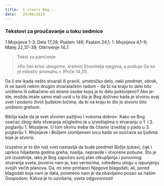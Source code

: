 ```yaml
---
title:  I stvori Bog...
date:   29/06/2019
---
```


### Tekstovi za proučavanje u toku sedmice
1 Mojsijeva 1-3; Dela 17,28; Psalam 148; Psalam 24,1; 1. Mojsijeva 4,1-9; Matej 22,37-39; Otkrivenje 14,7.

><p>Tekst za pamćenje</p>
> »Ko čini krivo ubogome, sramoti Stvoritelja njegova; a poštuje Ga ko je milostiv siromahu.« (Priče 14,31).

Da li ste ikada nešto stvarali ili pravili, umetničko delo, neki predmet, obrok, ili se bavili nekim drugim stvaralačkim radom – da bi na kraju to delo bilo uništeno ili odbačeno od strane osobe kojoj je to delo poklonjeno? Ako je­ste, možda imate samo mali uvid u to šta je Bog doživeo kada je stvorio ovaj svet i podario život ljudskim bićima, da bi na kraju to što je stvorio bilo uništeno grehom.

Biblija kaže da je svet stvoren pažljivo i »veoma dobro«. Kako se Bog osećao zbog dela stvaranja očigledno je u izveštajima o stvaranju u 1. i 2. poglavlju 1. Mojsijeve. U tom okviru treba da čitamo izveštaj o padu u 3. poglavlju 1. Mojsijeve i Božjem slomljenom srcu kada se suočava sa ljudima koje je stvorio.

Izuzetno je to što naš svet nastavlja da bude predmet Božje ljubavi, čak i uprkos hiljadama godina greha, nasilja, nepravde i otvorene pobune. Što je još izuzetnije, iako je Bog započeo svoj plan otkupljenja i ponovnog stvaranja sveta, poverio nam je, kao vernicima, određenu ulogu u ispunjenju svojih većih planova. Da, mi smo primaoci Njegove blagodati; ali, pored blagodati koja nam je data, povereno nam je da obavljamo posao sa našim Gospodom. Kakva je to uzvišena, sveta odgovornost!
